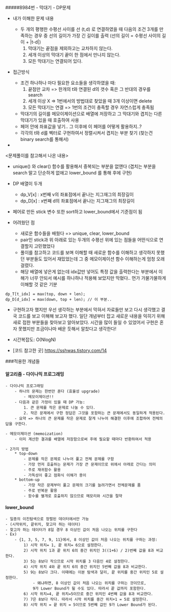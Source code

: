 #####8984번 - 막대기 - DP문제

- 내가 이해한 문제 내용
	- 두 개의 평행한 수평선 사이를 선 (t,d) 로 연결하였을 때 다음의 조건 3개를 만족하는 경우 중 선의 길이가 가장 긴 길이를 출력 (선의 길이 = 수평선 사이의 길이 + |t-d|)
		1. 막대기는 끝점을 제외하고는 교차하지 않는다.
		2. 세개 이상의 막대기 끝이 한 점에서 만나지 않는다.
		3. 모든 막대기는 연결되어 있다.

- 접근방식
 	- 조건 하나하나 마다 필요한 요소들을 생각하였을 때:
		1. 끝점만 교차 => 한개의 t와 연결된 d의 갯수 혹은 그 반대의 경우를 search
		2. 세개 이상 X => 1번에서의 방법대로 찾았을 때 3개 이상이면 delete
		3. 모든 막대기는 연결 => 1번의 조건이 충족할 경우 자연스럽게 충족됨
	- 막대기의 길이를 메모이제이션으로 배열에 저장하고 그 막대기와 겹치는 다른 막대기가 있을 때 호출하여 사용
	- 페어 안에 좌표값을 넣기.. 그 이후에 이 페어를 어떻게 활용하지..?
	- 각각의 t와 d를 벡터로 구현하여서 정렬시켜서 겹치는 부분 찾기 (찾는건 binary search를 통해서)
	
-
<문제풀이를 참고해서 나온 내용>

- unique() 와 clear() 함수를 활용해서 중복되는 부분을 없앤다 (겹치는 부분을 search 말고 단순하게 없애고 lower_bound 를 통해 후에 구현)
- DP 배열이 두개 
	- dp_V[x] : x번째 v의 좌표점에서 끝나는 지그재그의 최장길이
	- dp_D[x] : x번째 d의 좌표점에서 끝나는 지그재그의 최장길이
- 페어로 만든 stick 변수 또한 sort하고 lower_bound에서 기준점이 됨 


- 어려웠던 점
	- 새로운 함수들을 배웠다 => unique, clear, lower_bound
	- pair인 stick과 위 아래로 있는 두개의 수평선 위에 있는 점들을 어떤식으로 연결할지 고민했었다
	- 풀이를 참고하고 코드를 보며 이해할 때 새로운 함수를 이해하고 생각하지 못했던 부분들도 있어서 재밌었는데 그 중 메모이제이션 함수 이해하는게 엄청 오래걸렸다.
	- 해당 배열에 넣은게 없는데 idx값만 넣어도 특정 값을 출력한다는 부분에서 이해가 너무 안되서 예시를 하나하나 적용해 보았지만 막혔다.. 먼가 가물가물하게 이해할 것 같은 기분 

~~~
dp_T[t_idx] = max(top, down + len);
dp_D[d_idx] = max(down, top + len); // 이 부분..
~~~

- 구현하고자 했지만 우선 생각하는 부분에서 막혀서 자료들만 보고 다시 생각했고 결국 코드를 보고 이해해 보고자 했다. 일단 개념부터 잡고 새로운 내용을 익히기 위해 새로 접한 부분들을 찾아보고 알아보았다. 시간을 많이 들일 수 있었어서 구현은 혼자 못했지만 조금이나마 배운 듯해서 알찼다고 생각한다!

- 시간복잡도: O(NlogN)

- [코드 참고한 곳] <https://sshwas.tistory.com/14>

###적용한 개념들

#### 알고리즘 - 다이나믹 프로그래밍 
	- 다이나믹 프로그래밍 
		- 하나의 문제는 한번만 푼다 (효율성 upgrade)
			- 메모이제이션!! 
		- 다음과 같은 가정이 있을 때 DP 가능:
			1. 큰 문제를 작은 문제로 나눌 수 있다.
			2. 작은 문제에서 구한 정답은 그것을 포함하는 큰 문제에서도 동일하게 적용된다.
		- 요약 => 하나의 큰 문제를 작은 문제로 잘게 나누어 해결한 이후에 조합하여 전체의 답을 구한다.
			
	- 메모이제이션 (memoization)
		- 이미 계산한 결과를 배열에 저장함으로써 후에 필요할 때마다 반환하여서 적용
	
	- 2가지 방법
		* top-down
			- 문제를 작은 문제로 나누어 풀고 전체 문제를 구함
			- 가장 먼저 호출하는 문제가 가장 큰 문제이므로 위에서 아래로 간다는 의미
			- 주로 재귀함수 활용
			- 가독성이 좋고 점화식 이해가 용이
		* bottom-up
			- 가장 작은 문제부터 풀고 문제의 크기를 늘려가면서 전체문제를 품
			- 주로 반복문 활용 
			- 함수를 별개로 호출하지 않으므로 메모리와 시간을 절약


#### lower_bound 
	- 일종의 이진탐색으로 정렬된 데이터에서만 가능
	- (시작위치, 끝위치, 찾고자 하는 데이터)
	- 찾고자 하는 데이터가 8일 경우 8 이상인 값이 처음 나오는 위치를 구한다
	- Ex)
		- {1, 3, 5, 7, 9, 11}에서, 8 이상인 값이 처음 나오는 위치를 구하는 과정: 
			1) 시작 위치= 1, 끝 위치= 6으로 설정한다.
			2) 시작 위치 1과 끝 위치 6의 중간 위치인 3((1+6) / 2)번째 값을 8과 비교한다.
			3) 5는 8보다 작으므로 시작 위치를 3 다음인 4로 설정한다.
			4) 시작 위치 4와 끝 위치 6의 중간 위치인 5번째 값을 8과 비교한다.
			5) 9는 8보다 크다. 이때에는 이분 탐색과 달리, 끝 위치를 중간 위치인 5로 설정한다.
				- 왜냐하면, 8 이상인 값이 처음 나오는 위치를 구하는 것이므로, 
				9가 Lower Bound가 될 수도 있다. 따라서 끝 값까지 포함한다.
			6) 시작 위치=4, 끝 위치=5이므로 중간 위치인 4번째 값을 8과 비교한다.
			7) 7은 8보다 작다. 따라서 시작 위치를 중간 위치+1 = 5로 설정한다.
			8) 시작 위치 = 끝 위치 = 5이므로 5번째 값인 9가 Lower Bound가 된다.

